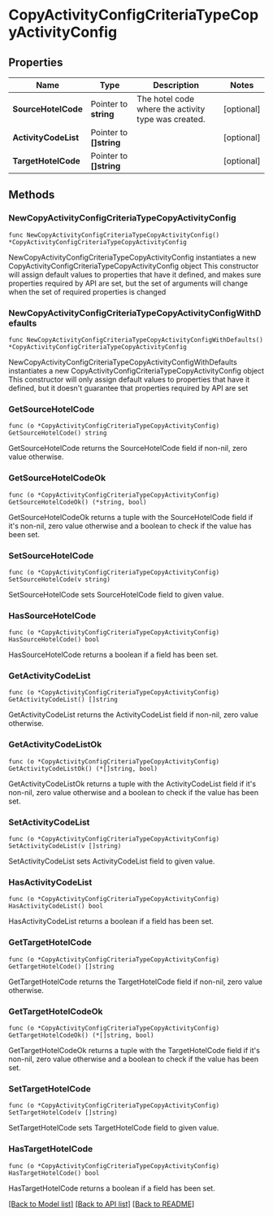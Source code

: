 # CopyActivityConfigCriteriaTypeCopyActivityConfig

## Properties

Name | Type | Description | Notes
------------ | ------------- | ------------- | -------------
**SourceHotelCode** | Pointer to **string** | The hotel code where the activity type was created. | [optional] 
**ActivityCodeList** | Pointer to **[]string** |  | [optional] 
**TargetHotelCode** | Pointer to **[]string** |  | [optional] 

## Methods

### NewCopyActivityConfigCriteriaTypeCopyActivityConfig

`func NewCopyActivityConfigCriteriaTypeCopyActivityConfig() *CopyActivityConfigCriteriaTypeCopyActivityConfig`

NewCopyActivityConfigCriteriaTypeCopyActivityConfig instantiates a new CopyActivityConfigCriteriaTypeCopyActivityConfig object
This constructor will assign default values to properties that have it defined,
and makes sure properties required by API are set, but the set of arguments
will change when the set of required properties is changed

### NewCopyActivityConfigCriteriaTypeCopyActivityConfigWithDefaults

`func NewCopyActivityConfigCriteriaTypeCopyActivityConfigWithDefaults() *CopyActivityConfigCriteriaTypeCopyActivityConfig`

NewCopyActivityConfigCriteriaTypeCopyActivityConfigWithDefaults instantiates a new CopyActivityConfigCriteriaTypeCopyActivityConfig object
This constructor will only assign default values to properties that have it defined,
but it doesn't guarantee that properties required by API are set

### GetSourceHotelCode

`func (o *CopyActivityConfigCriteriaTypeCopyActivityConfig) GetSourceHotelCode() string`

GetSourceHotelCode returns the SourceHotelCode field if non-nil, zero value otherwise.

### GetSourceHotelCodeOk

`func (o *CopyActivityConfigCriteriaTypeCopyActivityConfig) GetSourceHotelCodeOk() (*string, bool)`

GetSourceHotelCodeOk returns a tuple with the SourceHotelCode field if it's non-nil, zero value otherwise
and a boolean to check if the value has been set.

### SetSourceHotelCode

`func (o *CopyActivityConfigCriteriaTypeCopyActivityConfig) SetSourceHotelCode(v string)`

SetSourceHotelCode sets SourceHotelCode field to given value.

### HasSourceHotelCode

`func (o *CopyActivityConfigCriteriaTypeCopyActivityConfig) HasSourceHotelCode() bool`

HasSourceHotelCode returns a boolean if a field has been set.

### GetActivityCodeList

`func (o *CopyActivityConfigCriteriaTypeCopyActivityConfig) GetActivityCodeList() []string`

GetActivityCodeList returns the ActivityCodeList field if non-nil, zero value otherwise.

### GetActivityCodeListOk

`func (o *CopyActivityConfigCriteriaTypeCopyActivityConfig) GetActivityCodeListOk() (*[]string, bool)`

GetActivityCodeListOk returns a tuple with the ActivityCodeList field if it's non-nil, zero value otherwise
and a boolean to check if the value has been set.

### SetActivityCodeList

`func (o *CopyActivityConfigCriteriaTypeCopyActivityConfig) SetActivityCodeList(v []string)`

SetActivityCodeList sets ActivityCodeList field to given value.

### HasActivityCodeList

`func (o *CopyActivityConfigCriteriaTypeCopyActivityConfig) HasActivityCodeList() bool`

HasActivityCodeList returns a boolean if a field has been set.

### GetTargetHotelCode

`func (o *CopyActivityConfigCriteriaTypeCopyActivityConfig) GetTargetHotelCode() []string`

GetTargetHotelCode returns the TargetHotelCode field if non-nil, zero value otherwise.

### GetTargetHotelCodeOk

`func (o *CopyActivityConfigCriteriaTypeCopyActivityConfig) GetTargetHotelCodeOk() (*[]string, bool)`

GetTargetHotelCodeOk returns a tuple with the TargetHotelCode field if it's non-nil, zero value otherwise
and a boolean to check if the value has been set.

### SetTargetHotelCode

`func (o *CopyActivityConfigCriteriaTypeCopyActivityConfig) SetTargetHotelCode(v []string)`

SetTargetHotelCode sets TargetHotelCode field to given value.

### HasTargetHotelCode

`func (o *CopyActivityConfigCriteriaTypeCopyActivityConfig) HasTargetHotelCode() bool`

HasTargetHotelCode returns a boolean if a field has been set.


[[Back to Model list]](../README.md#documentation-for-models) [[Back to API list]](../README.md#documentation-for-api-endpoints) [[Back to README]](../README.md)


